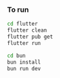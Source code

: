 ### To run

```bash
cd flutter
flutter clean
flutter pub get
flutter run
```

```bash
cd bun
bun install
bun run dev
```
